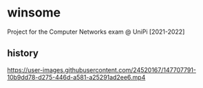 # winsome
Project for the Computer Networks exam @ UniPi [2021-2022]


## history
https://user-images.githubusercontent.com/24520167/147707791-10b9dd78-d275-446d-a581-a25291ad2ee6.mp4
